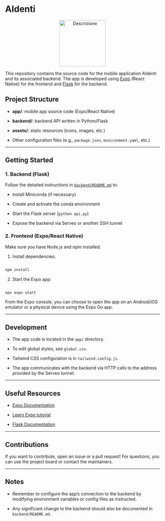 # AIdenti

 <p align="center">
	<img src="https://raw.githubusercontent.com/salvogalati/aidenti/refs/heads/main/app/assets/logoApp.png" alt="Descrizione" width="150"/>
</p>

This repository contains the source code for the mobile application AIdenti and its associated backend. The app is developed using [Expo](https://expo.dev) (React Native) for the frontend and [Flask](https://flask.palletsprojects.com/) for the backend.

  

## Project Structure

  

-  **app/**: mobile app source code (Expo/React Native)

-  **backend/**: backend API written in Python/Flask

-  **assets/**: static resources (icons, images, etc.)

- Other configuration files (e.g., `package.json`, `environment.yaml`, etc.)

  

---

  

## Getting Started

  

### 1. Backend (Flask)

  

Follow the detailed instructions in [`backend/README.md`](./backend/README.md) to:

  

- Install Miniconda (if necessary)

- Create and activate the conda environment

- Start the Flask server (`python api.py`)

- Expose the backend via Serveo or another SSH tunnel

  

### 2. Frontend (Expo/React Native)

  

Make sure you have Node.js and npm installed.

  

1. Install dependencies:

  

```bash

npm install

```

  

2. Start the Expo app:

  

```bash

npx expo start

```

  

From the Expo console, you can choose to open the app on an Android/iOS emulator or a physical device using the Expo Go app.

  

---

  

## Development

  

- The app code is located in the `app/` directory.

- To edit global styles, see `global.css`.

- Tailwind CSS configuration is in `tailwind.config.js`.

- The app communicates with the backend via HTTP calls to the address provided by the Serveo tunnel.

  

---

  

## Useful Resources

  

- [Expo Documentation](https://docs.expo.dev/)

- [Learn Expo tutorial](https://docs.expo.dev/tutorial/introduction/)

- [Flask Documentation](https://flask.palletsprojects.com/)

  

---

  

## Contributions

  

If you want to contribute, open an issue or a pull request! For questions, you can use the project board or contact the maintainers.

  

---

  

## Notes

  

- Remember to configure the app’s connection to the backend by modifying environment variables or config files as instructed.

- Any significant change to the backend should also be documented in `backend/README.md`.
